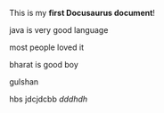 This is my **first Docusaurus document**!

java is very good language

most people loved it

bharat is good boy


gulshan



hbs jdcjdcbb *dddhdh*